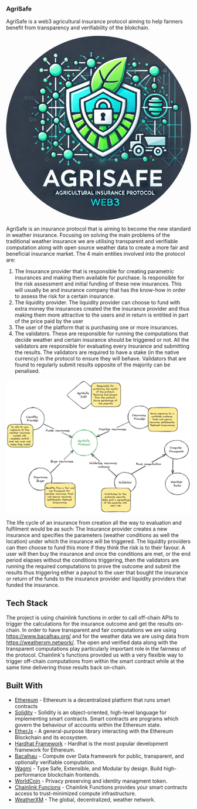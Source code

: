 ### AgriSafe

AgriSafe is a web3 agricultural insurance protocol aiming to help farmers benefit from transparency and verifiability of the blokchain.

<div style="text-align: center;">
  <img src="img/logo.png" alt="Alt text" style="border-radius: 70%; display: block; margin: 0 auto;">
</div>


AgriSafe is an insurance protocol that is aiming to become the new standard in weather insurance. Focusing on solving the main problems of the traditional weather insurance we are utilising transparent and verifiable computation along with open source weather data to create a more fair and beneficial insurance market. The 4 main entities involved into the protocol are:
1) The Insurance provider that is responsible for creating parametric insurances and making them available for purchase. Is responsible for the risk assessment and initial funding of these new  insurances. This will usually be and insurance company that has the know-how in order to assess the risk for a certain insurance.
2) The liquidity provider. The liquidity provider can choose to fund with extra money the insurances created the the insurance provider and thus making them more attractive to the users  and in return is entitled in part of the price paid by the user
3) The user of the platform that is purchasing one or more insurances.
4) The validators. These are responsible for running the computations that decide weather and certain insurance should be triggered or not. All the validators are responsible for evaluating every insurance and submitting the results. The validators are required to have a stake (in the native currency) in the protocol to ensure they will behave. Validators that are found to regularly submit results opposite of the majority can be penalised.

![lifecycle](img/stakeholders.png)

The life cycle of an insurance from creation all the way to evaluation and fulfilment would be as such: The Insurance provider creates a new insurance and specifies the parameters (weather conditions as well the location) under which the insurance will be triggered. The liquidity providers can then choose to fund this more if they think the risk is to their favour. A user will then buy the insurance and once the conditions are met, or the end period elapses without the conditions triggering, then the validators are running the required computations to prove the outcome and submit the results thus triggering either a payout to the user that bought the insurance or return of the funds to the insurance provider and liquidity providers that funded the insurance.

## Tech Stack

The project is using chainlink functions in order to call off-chain APIs to trigger the calculations for the insurance outcome and get the results on-chain. In order to have transparent and fair computations we are using https://www.bacalhau.org/ and for the weather data we are using data from https://weatherxm.network/. The open and verified data along with the transparent computations play particularly important role in the fairness of the protocol. Chainlink's functions provided us with a very flexible way to trigger off-chain computations from within the smart contract while at the same time delivering those results back on-chain.

## Built With

* [Ethereum](https://www.ethereum.org/) - Ethereum is a decentralized platform that runs smart contracts
* [Solidity](https://solidity.readthedocs.io/en/v0.5.3/) - Solidity is an object-oriented, high-level language for implementing smart contracts. Smart contracts are programs which govern the behaviour of accounts within the Ethereum state.
* [EtherJs](https://docs.ethers.org/v5/) - A general-purpose library interacting with the Ethereum Blockchain and its ecosystem.
* [Hardhat Framework](https://hardhat.org/) - Hardhat is the most popular development framework for Ethereum.
* [Bacalhau](https://github.com/bacalhau-project) - Compute over Data framework for public, transparent, and optionally verifiable computation.
* [Wagmi](https://wagmi.sh/) - Type Safe, Extensible, and Modular by design. Build high-performance blockchain frontends.
* [WorldCoin](https://worldcoin.org/) - Privacy preserving and identity managment token.
* [Chainlink Funcions](https://docs.chain.link/chainlink-functions) - Chainlink Functions provides your smart contracts access to trust-minimized compute infrastructure.
* [WeatherXM](https://weatherxm.network/) - The global, decentralized, weather network.
